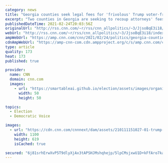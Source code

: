 ```yaml
---
category: news
title: "Georgia counties seek legal fees for 'frivolous' Trump voter-fraud lawsuit "
excerpt: "Two counties in Georgia are seeking to recoup attorneys' fees from former President Donald Trump and Georgia Republican Party Chairman David Shafer stemming from their lawsuit that made \"frivolous\" and \"baseless\" claims of voter fraud in Georgia's count during the presidential election, according to"
publishedDateTime: 2021-02-24T20:03:56Z
originalUrl: "http://rss.cnn.com/~r/rss/cnn_allpolitics/~3/JjsoBqE3i18/index.html"
webUrl: "http://rss.cnn.com/~r/rss/cnn_allpolitics/~3/JjsoBqE3i18/index.html"
ampWebUrl: "https://amp.cnn.com/cnn/2021/02/24/politics/georgia-counties-trump-legal-fees/index.html"
cdnAmpWebUrl: "https://amp-cnn-com.cdn.ampproject.org/c/s/amp.cnn.com/cnn/2021/02/24/politics/georgia-counties-trump-legal-fees/index.html"
type: article
quality: 173
heat: 173
published: true

provider:
  name: CNN
  domain: cnn.com
  images:
    - url: "https://smartableai.github.io/election/assets/images/organizations/cnn.com-50x50.jpg"
      width: 50
      height: 50

topics:
  - Election
  - Democratic Voice

images:
  - url: "https://cdn.cnn.com/cnnnext/dam/assets/210111151027-01-trump-0104-super-tease.jpg"
    width: 1100
    height: 619
    isCached: true

secured: "6j81srhErwXvP5T9dlyXjAx3tAPSHJMshqhejp/5lpCMsjxwU1D+kFfAro7kaHktAJYxWzasxR6UpHALvBnT8/kzxKfUpAGCL+cEMmlD3xmi6v8TZDgpM4vvnALktYRpdFkSHMOJukhoJKTOXV2RSaadtH28MD1sZXwTXjEtelBAmoTeUmLNuv4cIQgrI57fnfCtVK9dnlaZVZO18E6VYu8gv0dXVwAGgszqHz/rO0Te2jVUhGe8Cz2IAfvZrUlu1BLshgGS4+3HfMKI1QpUi7KZbdgXOfDqOhowT0+8ckshc+QafcU3F8cODnTub1u8dMmFUQ/KAAvp9U8q18grzLOyy4WDdUecLA4NUSo98bo=;vnENbLGT55SSAYGKAv17eg=="
---
```


